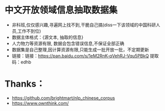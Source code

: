 # 中文开放领域信息抽取数据集
* 非科班,仅仅感兴趣,寻遍网上找不到,干脆自己搞(diss一下该领域的中国科研人员,工作不到位)
* 数据主体格式：{源文本, 抽取的信息}
* 人力物力等资源有限, 数据会包含错误信息,不保证全部正确
* 数据集是自己整理,因计算资源有限,只能生成一批开放一批，不定期更新
* 链接：链接：https://pan.baidu.com/s/1eM2RnK-qVehRJ-Vqu5PBkQ 提取码：edhb
# Thanks：
* https://github.com/brightmart/nlp_chinese_corpus
* https://www.ownthink.com/



